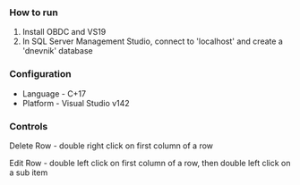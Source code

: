 ### How to run

1. Install OBDC and VS19
2. In SQL Server Management Studio, connect to 'localhost' and create a 'dnevnik' database

### Configuration

- Language - C+17
- Platform - Visual Studio v142

### Controls

Delete Row - double right click on first column of a row

Edit Row - double left click on first column of a row, then double left click on a sub item
